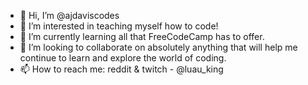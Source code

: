 - 👋 Hi, I’m @ajdaviscodes
- 👀 I’m interested in teaching myself how to code!
- 🌱 I’m currently learning all that FreeCodeCamp has to offer.
- 💞️ I’m looking to collaborate on absolutely anything that will help me continue to learn and explore the world of coding.
- 📫 How to reach me: reddit & twitch - @luau_king

<!---
ajdaviscodes/ajdaviscodes is a ✨ special ✨ repository because its `README.md` (this file) appears on your GitHub profile.
You can click the Preview link to take a look at your changes.
--->
